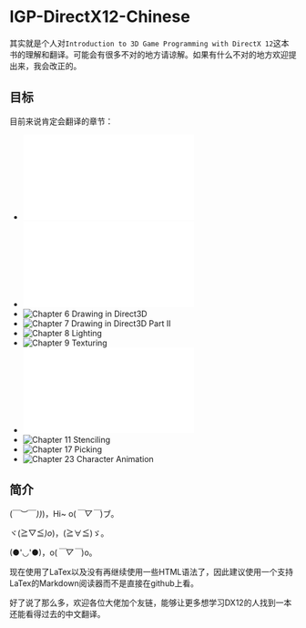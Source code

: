 ﻿# IGP-DirectX12-Chinese

其实就是个人对`Introduction to 3D Game Programming with DirectX 12`这本书的理解和翻译。可能会有很多不对的地方请谅解。如果有什么不对的地方欢迎提出来，我会改正的。

## 目标

目前来说肯定会翻译的章节：

- ![Chapter 4 Direct3D Initialization](/Chapter%204%20Direct3D%20Initialization.md)
- ![Chapter 5 The Rendering Pipeline](/Chapter%205%20The%20Rendering%20Pipeline.md)
- ![Chapter 6 Drawing in Direct3D]()
- ![Chapter 7 Drawing in Direct3D Part II]()
- ![Chapter 8 Lighting]()
- ![Chapter 9 Texturing]()
- ![Chapter 10 Blending](/Chapter%2010%20Blending.md)
- ![Chapter 11 Stenciling]()
- ![Chapter 17 Picking]()
- ![Chapter 23 Character Animation]()

## 简介

\(￣︶￣*\))*)，Hi~ o(*￣▽￣*)ブ。

ヾ(≧▽≦*)o*)，(≧∀≦)ゞ。

(●'◡'●)，o(*￣▽￣*)o。

现在使用了LaTex以及没有再继续使用一些HTML语法了，因此建议使用一个支持LaTex的Markdown阅读器而不是直接在github上看。

好了说了那么多，欢迎各位大佬加个友链，能够让更多想学习DX12的人找到一本还能看得过去的中文翻译。
